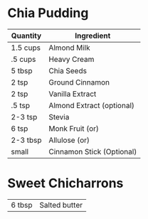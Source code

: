 # Chia Pudding

| Quantity | Ingredient |
|--|--|
| 1.5 cups | Almond Milk  |
| .5 cups | Heavy Cream
| 5 tbsp | Chia Seeds |
| 2 tsp | Ground Cinnamon |
| 2 tsp | Vanilla Extract |
| .5 tsp | Almond Extract (optional) |
| 2-3 tsp | Stevia |
| 6 tsp | Monk Fruit (or) |
| 2-3 tbsp | Allulose (or) |
| small | Cinnamon Stick (Optional)

# Sweet Chicharrons
| ||
| -- | -- |
| 6 tbsp | Salted butter |

<!--stackedit_data:
eyJoaXN0b3J5IjpbOTU3Nzg2NTM2LC0xMDU1NjEyMDQ3LDExOT
YxMjE5MjYsMjA5NTM3MzA0OCwtMTYwMzM0MjAxNyw2OTI0NjE3
MzJdfQ==
-->